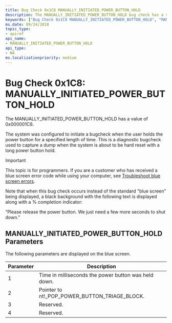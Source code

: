 ```yaml
---
title: Bug Check 0x1C8 MANUALLY_INITIATED_POWER_BUTTON_HOLD
description: The MANUALLY_INITIATED_POWER_BUTTON_HOLD bug check has a value of 0x000001CE. The system was configured to initiate a bugcheck when the user holds the power button.  
keywords: ["Bug Check 0x1C8 MANUALLY_INITIATED_POWER_BUTTON_HOLD", "MANUALLY_INITIATED_POWER_BUTTON_HOLD"]
ms.date: 09/24/2018
topic_type:
- apiref
api_name:
- MANUALLY_INITIATED_POWER_BUTTON_HOLD
api_type:
- NA
ms.localizationpriority: medium
---
```


# Bug Check 0x1C8: MANUALLY\_INITIATED\_POWER\_BUTTON\_HOLD

The MANUALLY\_INITIATED\_POWER\_BUTTON\_HOLD has a value of  0x000001C8.

The system was configured to initiate a bugcheck when the user holds the power button for a specified length of time.  This is a diagnostic bugcheck used to capture a dump when the system is about to be hard reset with a long power button hold.

> [!IMPORTANT]
> This topic is for programmers. If you are a customer who has received a blue screen error code while using your computer, see [Troubleshoot blue screen errors](https://support.microsoft.com/help/14238/windows-10-troubleshoot-blue-screen-errors).


Note that when this bug check occurs instead of the standard "blue screen" being displayed, a black background with the following text is displayed along with a % completion indicator:

“Please release the power button. We just need a few more seconds to shut down.” 


## MANUALLY\_INITIATED\_POWER\_BUTTON\_HOLD Parameters

The following parameters are displayed on the blue screen.

Parameter | Description 
|---------|--------------|
1 | Time in milliseconds the power button was held down.
2 | Pointer to nt!_POP_POWER_BUTTON_TRIAGE_BLOCK.
3 | Reserved.
4 | Reserved.


 

 




